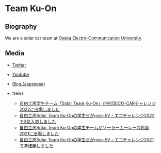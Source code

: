 # Team Ku-On

## Biography

We are a solar car team at [Osaka Electro-Communication University](https://www.osakac.ac.jp/).


## Media
+ [Twitter](https://twitter.com/teamkuon1)
+ [Youtube](https://www.youtube.com/@_solarteam_ku-on9474/videos)
+ [Blog (Japanese)](https://jiyukobo-oecu.jp/?cat=15)

+ News
  + [自由工房学生チーム「Solar Team Ku-On」が白浜ECO-CARチャレンジ2022に出場しました](https://www.osakac.ac.jp/news/2022/2669)
  + [自由工房Solar Team Ku-Onの学生らがpico-EV・エコチャレンジ2022で3位入賞しました](https://www.osakac.ac.jp/news/2022/2536)
  + [自由工房Solar Team Ku-Onの学生チームがソーラーカーレース鈴鹿2021に出場しました](https://www.osakac.ac.jp/news/2021/2350)
  + [自由工房Solar Team Ku-Onの学生らがpico-EV・エコチャレンジ2021で準優勝しました](https://www.osakac.ac.jp/news/2021/2296)
